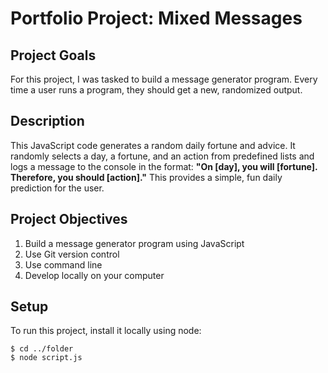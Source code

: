 # Portfolio Project: Mixed Messages

## Project Goals
For this project, I was tasked to build a message generator program. Every time a user runs a program, they should get a new, randomized output. 

## Description
This JavaScript code generates a random daily fortune and advice. It randomly selects a day, a fortune, and an action from predefined lists and logs a message to the console in the format: **"On [day], you will [fortune]. Therefore, you should [action]."** This provides a simple, fun daily prediction for the user.

## Project Objectives
1. Build a message generator program using JavaScript
2. Use Git version control
3. Use command line
4. Develop locally on your computer

## Setup
To run this project, install it locally using node:

```
$ cd ../folder
$ node script.js
```
